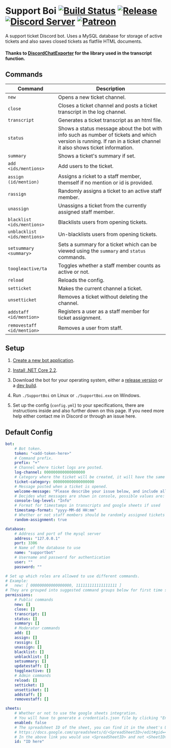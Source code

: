 # Support Boi [![Build Status](http://95.217.45.17:8080/job/SupportBoi/job/master/badge/icon)](http://95.217.45.17:8080/blue/organizations/jenkins/SupportBoi/activity) [![Release](https://img.shields.io/github/release/KarlofDuty/SupportBoi.svg)](https://github.com/KarlOfDuty/SupportBoi/releases) [![Discord Server](https://img.shields.io/discord/430468637183442945.svg?label=discord)](https://discord.gg/C5qMvkj) [![Patreon](https://img.shields.io/badge/patreon-donate-orange.svg)](https://patreon.com/karlofduty)

A support ticket Discord bot. Uses a MySQL database for storage of active tickets and also saves closed tickets as flatfile HTML documents.

#### Thanks to [DiscordChatExporter](https://github.com/Tyrrrz/DiscordChatExporter) for the library used in the transcript function.

## Commands

| Command | Description |
|--- |---- |
| `new` | Opens a new ticket channel. |
| `close` | Closes a ticket channel and posts a ticket transcript in the log channel. |
| `transcript` | Generates a ticket transcript as an html file. |
| `status` | Shows a status message about the bot with info such as number of tickets and which version is running. If ran in a ticket channel it also shows ticket information. |
| `summary` | Shows a ticket's summary if set. |
| `add <ids/mentions>` | Add users to the ticket. |
| `assign (id/mention)` | Assigns a ricket to a staff member, themself if no mention or id is provided. |
| `rassign` | Randomly assigns a ticket to an active staff member. |
| `unassign` | Unassigns a ticket from the currently assigned staff member. |
| `blacklist <ids/mentions>` | Blacklists users from opening tickets. |
| `unblacklist <ids/mentions>` | Un-blacklists users from opening tickets. |
| `setsummary <summary>` | Sets a summary for a ticket which can be viewed using the `summary` and `status` commands. |
| `toogleactive/ta` | Toggles whether a staff member counts as active or not. |
| `reload` | Reloads the config. |
| `setticket` | Makes the current channel a ticket. |
| `unsetticket` | Removes a ticket without deleting the channel. |
| `addstaff <id/mention>` | Registers a user as a staff member for ticket assignment. |
| `removestaff <id/mention>` | Removes a user from staff. |

## Setup

 1. [Create a new bot application](https://discordapp.com/developers/applications/).

 2. [Install .NET Core 2.2](https://dotnet.microsoft.com/download/dotnet-core/2.2).

 3. Download the bot for your operating system, either a [release version](https://github.com/KarlOfDuty/SupportBoi/releases) or a [dev build](http://95.217.45.17:8080/blue/organizations/jenkins/SupportBoi/activity).

 4. Run `./SupportBoi` on Linux or `./SupportBoi.exe` on Windows.

 5. Set up the config (`config.yml`) to your specifications, there are instructions inside and also further down on this page. If you need more help either contact me in Discord or through an issue here.

## Default Config

```yaml
bot:
    # Bot token.
    token: "<add-token-here>"
    # Command prefix.
    prefix: "+"
    # Channel where ticket logs are posted.
    log-channel: 000000000000000000
    # Category where the ticket will be created, it will have the same permissions of that ticket plus read permissions for the user opening the ticket.
    ticket-category: 000000000000000000
    # Message posted when a ticket is opened.
    welcome-message: "Please describe your issue below, and include all information needed for us to take action, such as coordinates, in-game names and screenshots/chat logs."
    # Decides what messages are shown in console, possible values are: Critical, Error, Warning, Info, Debug.
    console-log-level: "Info"
    # Format for timestamps in transcripts and google sheets if used
    timestamp-format: "yyyy-MM-dd HH:mm"
    # Whether or not staff members should be randomly assigned tickets when they are made. Individual staff members can opt out using the toggleactive command.
    random-assignment: true

database:
    # Address and port of the mysql server
    address: "127.0.0.1"
    port: 3306
    # Name of the database to use
    name: "supportbot"
    # Username and password for authentication
    user: ""
    password: ""

# Set up which roles are allowed to use different commands.
# Example:
#   new: [ 000000000000000000, 111111111111111111 ]
# They are grouped into suggested command groups below for first time setup.
permissions:
    # Public commands
    new: []
    close: []
    transcript: []
    status: []
    summary: []
    # Moderator commands
    add: []
    assign: []
    rassign: []
    unassign: []
    blacklist: []
    unblacklist: []
    setsummary: []
    updatestaff: []
    toggleactive: []
    # Admin commands
    reload: []
    setticket: []
    unsetticket: []
    addstaff: []
    removestaff: []

sheets:
    # Whether or not to use the google sheets integration. 
    # You will have to generate a credentials.json file by clicking "Enable the Google Sheets API" here: https://developers.google.com/sheets/api/quickstart/dotnet 
    enabled: false
    # The spreadsheet ID of the sheet, you can find it in the sheet's URL:
    # https://docs.google.com/spreadsheets/d/<SpreadSheetID>/edit#gid=<SheetID>
    # In the above link you would use <SpreadSheetID> and not <SheetID>
    id: "ID here"
```

